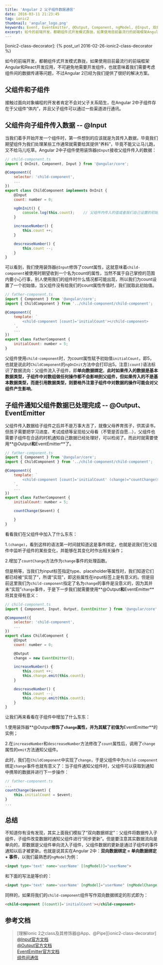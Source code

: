 ```yaml
---
title: 'Angular 2 父子组件数据通信'
date: 2016-03-11 21:23:45
tag: ionic2
thumbnail: 'angular_logo.png'
keywords: Event, EventEmitter, @Output, Component, ngModel, @Input, 双向数据绑定, 单向数据绑定, Angular 2, class, 类， construcotr, 构造函数, ngOnInit, 父子组件, 组件间数据传递
excerpt: 如今的前端开发，都朝组件式开发模式靠拢，如果使用目前最流行的前端框架Angular和React开发应用，不可避免地需要开发组件，也就意味着我们需要考虑组件间的数据传递等问题。而Angular 2中通过事件机制为我们提供了很好的解决方案。
---
```

[angular-input-doc]: https://angular.io/docs/ts/latest/api/core/index/Input-interface.html
[angular-output-doc]: https://angular.io/docs/ts/latest/api/core/index/Output-interface.html
[angular-EventEmitter-doc]: https://angular.io/docs/ts/latest/api/core/index/EventEmitter-class.html
[angular-component-communication]: https://angular.io/docs/ts/latest/cookbook/component-communication.html
[ionic2-class-decorator]: {% post_url 2016-02-26-ionic2-class-decorator %}

如今的前端开发，都朝组件式开发模式靠拢，如果使用目前最流行的前端框架Angular和React开发应用，不可避免地需要开发组件，也就意味着我们需要考虑组件间的数据传递等问题，不过Angular 2已经为我们提供了很好的解决方案。

## 父组件和子组件

接触过面向对象编程的开发者肯定不会对父子关系陌生，在Angular 2中子组件存在于父组件“体内”，并且父子组件可以通过一些渠道进行通讯。

## 父组件向子组件传入数据 -- @Input

当我们着手开始开发一个组件时，第一件想到的应该就是为其传入数据，毕竟我们期望组件为我们处理某些工作通常就需要给其提供“养料”，毕竟不能又让马儿跑，又不给马儿吃草。Angular 2中子组件使用装饰器`@Input`接收父组件传入的数据：

~~~ javascript
// child-component.ts
import { OnInit, Component, Input } from '@angular/core';

@Component({
    selector: 'child-component',
    ...
})
export class ChildComponent implements OnInit {
    @Input
    count: number = 0;

    ngOnInit() {
        console.log(this.count);    // 父组件内传入的值或者我们自己设置的初始值0
    }

    increaseNumber() {
        this.count ++;
    }

    descreaseNumber() {
        this.count --;
    }
}
~~~

可以看到，我们使用装饰器`@Input`修饰了count属性，这就意味着`child-component`被使用时期望收到一个名为count的属性，当然不属于自己掌控的范围内要小心行事，别人使用我们的组件时什么情况都可能出现，所以我们为count设置了一个初始值，当父组件没有给我们的count属性传值时，我们就取此初始值。

~~~ javascript
// father-component.ts
import { Component } from '@angular/core';
import { ChildComponent } from '../child-component/child-component';

@Component({
    template: `
        <child-component [count]='initialCount'></child-component>
    `,
    ...
})
export class FatherComponent {
    initialCount: number = 5;
}
~~~

父组件使用`child-component`时，为count属性赋予初始值`initialCount`，即5，也就是说此时`ChildComponent`的`ngOnInit`方法中会打印出5。注意`[count]`语法标识了数据流向：父组件流入子组件，即**单向数据绑定**。**此时如果传入的数据是基本数据类型，子组件中对数组做任何操作都不会影响到父组件，但如果传入的不是基本数据类型，而是引用数据类型，则要格外注意子组件中对数据的操作可能会对父组件产生影响**。

## 子组件通知父组件数据已处理完成 -- @Output、EventEmitter

父组件传入数据给子组件之后并不是万事大吉了，就像父母养育孩子，供其读书，但孩子需要把学习进度、考试成绩等呈现给父母看（不管是否自愿...），父组件也需要子组件在合适的时机通知自己数据已经处理好，可以检阅了。而此时就需要使用**@Output**和**EventEmitter**了。

~~~ javascript
// father-component.ts
import { Component } from '@angular/core';
import { ChildComponent } from '../child-component/child-component';

@Component({
    template: `
        <child-component [count]='initialCount' (change)="countChange($event)"></child-component>
    `,
    ...
})
export class FatherComponent {
    initialCount: number = 5;

    countChange($event) {

    }
}
~~~

看看我们在父组件中加入了什么东东：

1.`(change)`，看到这样的语法第一时间就知道这是事件绑定，也就是说我们在父组件中监听子组件的某些变化，并能够在其变化时作出相关操作；

2.增加了`countChange`方法作为`change`事件的处理函数。

但是稍等，当我们为input标签指定type、placeholder等属性时，我们知道它们都已经被“实现了”，所谓“实现”，即这些属性在input标签上是有意义的。但是目前这里我们为`child-component`指定了名为`change`的事件是没意义的，因为其并未“实现”`change`事件，于是下一步我们就需要使用**@Output**和**EventEmitter**将其变得有意义：

~~~ javascript
// child-component.ts
import { Component, Input, Output, EventEmitter } from '@angular/core';

@Component({
    selector: 'child-component',
    ...
})
export class ChildComponent {
    @Input
    count: number = 0;

    @Output
    change = new EventEmitter();

    increaseNumber() {
        this.count ++;
        this.change.emit(this.count);
    }

    descreaseNumber() {
        this.count --;
        this.change.emit(this.count);
    }
}
~~~

让我们再来看看在子组件中增加了什么东东：

1.使用装饰器**@Output**修饰了`change`属性，并为其赋了初值为**EventEmitter**的实例；

2.在`increaseNumber`和`descreaseNumber`方法修改了`count`属性后，调用了`change`属性的`emit`方法通知父组件。

此时，我们在`ChildComponent`中实现了`change`，于是父组件中为`child-component`绑定`change`事件也就有意义了：当子组件通知父组件时，父组件可以获取到通知中携带的数据并进行下一步操作：

~~~ javascript
// father-component.ts
...
countChange($event) {
    this.initialCount = $event;
}
...
~~~

## 总结

不知道你有没有发现，其实上面我们模拟了“双向数据绑定”：父组件将数据传入子组件，子组件改变数据时通知父组件进行“同步更新”。但是要注意其实数据流向是单向的，即数据是父组件单向流入子组件，父组件数据的更新是通过子组件的事件通知以后才被更新。也就是说其实在Angular 2中：**双向数据绑定 = 单向数据绑定 + 事件**，以我们最熟悉的`ngModel`为例：

~~~ html
<input type='text' name='userName' [(ngModel)]="userName">
~~~

和下面的写法是等价的：

~~~ html
<input type='text' name='userName' [ngModel]="userName" (ngModelChange)="userName=$event">
~~~

同样的，如果将我们的`child-component`组件写作双向数据绑定的形式即为：

~~~ html
<child-component [(count)]='initialCount'></child-component>
~~~

## 参考文档

> [理解Ionic 2之class及其修饰器@App、@Pipe][ionic2-class-decorator]
> [@Input官方文档][angular-input-doc]<br>
> [@Output官方文档][angular-output-doc]<br>
> [EventEmitter官方文档][angular-EventEmitter-doc]<br>
> [组件间通信][angular-component-communication]